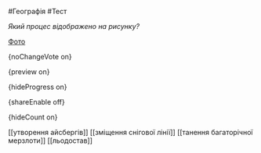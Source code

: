 #Географія #Тест

*Який процес відображено на рисунку?*

[Фото](https://zno.osvita.ua//doc/images/znotest/79/7968/5_30.jpg)

{noChangeVote on}

{preview on}

{hideProgress on}

{shareEnable off}

{hideCount on}

[[утворення айсбергів]]
[[зміщення снігової лінії]]
[[танення багаторічної мерзлоти]]
[[льодостав]]
